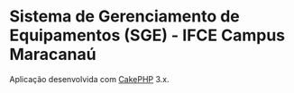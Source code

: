 # Sistema de Gerenciamento de Equipamentos (SGE) - IFCE Campus Maracanaú

Aplicação desenvolvida com [CakePHP](http://cakephp.org) 3.x.
